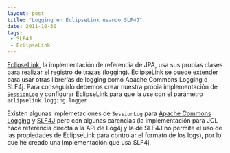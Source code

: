```yaml
---
layout: post
title: "Logging en EclipseLink usando SLF4J"
date: 2011-10-30
tags:
 - SLF4J
 - EclipseLink
---
```


[EclipseLink](http://www.eclipse.org/eclipselink/), la implementación de referencia de JPA, usa sus propias clases para realizar el registro de trazas (logging). EclipseLink se puede extender para usar otras librerías de logging como Apache Commons Logging o SLF4j. Para conseguirlo debemos crear nuestra propia implementación de [`SessionLog`](http://www.eclipse.org/eclipselink/api/2.0/org/eclipse/persistence/logging/SessionLog.html) y configurar EclipseLink para que la use con el parámetro `eclipselink.logging.logger`

Existen algunas implemetaciones de `SessionLog` para
[Apache Commons Logging](http://wiki.eclipse.org/EclipseLink/Foundation/Logging) y
[SLF4J](https://bugs.eclipse.org/bugs/show_bug.cgi?id=296391) pero con algunas carencias (la implementación para JCL hace referencia directa a la API de Log4j y la de SLF4J no permite el uso de las propiedades de EclipseLink para controlar el formato de los logs), por lo que he creado una implementación que usa SLF4j.


<script src="https://gist.github.com/1325764.js">
</script>
